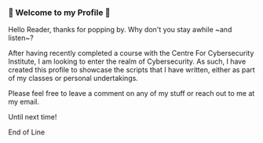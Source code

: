 ### 🎊 Welcome to my Profile 🎊
Hello Reader, thanks for popping by. Why don't you stay awhile ~and listen~?

After having recently completed a course with the Centre For Cybersecurity Institute, I am looking to enter the realm of Cybersecurity. As such, I have created this profile to showcase the scripts that I have written, either as part of my classes or personal undertakings.

Please feel free to leave a comment on any of my stuff or reach out to me at my email.

Until next time!   

End of Line

